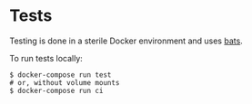 Tests
==================================================

Testing is done in a sterile Docker environment and uses [bats][bats].

To run tests locally:

    $ docker-compose run test
    # or, without volume mounts
    $ docker-compose run ci


[bats]: https://github.com/sstephenson/bats